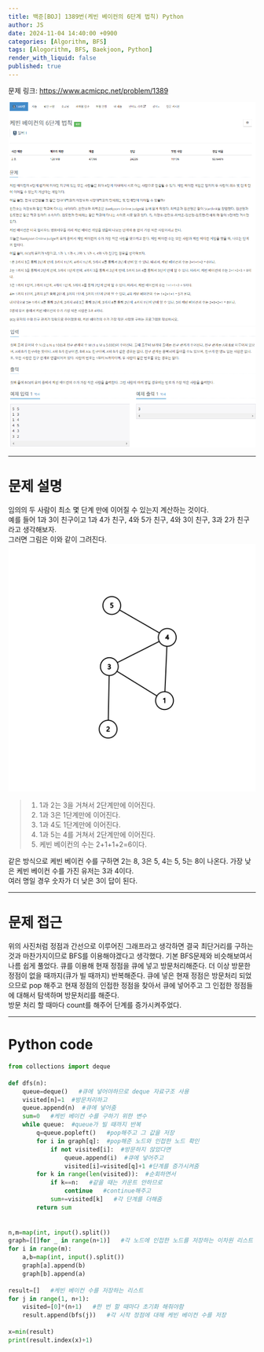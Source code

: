 ```yaml
---
title: 백준[BOJ] 1389번(케빈 베이컨의 6단계 법칙) Python
author: JS
date: 2024-11-04 14:40:00 +0900
categories: [Algorithm, BFS]
tags: [Alogorithm, BFS, Baekjoon, Python]
render_with_liquid: false
published: true
---
```


문제 링크: <https://www.acmicpc.net/problem/1389>

![img](./assets/img/baekjoon/1389-1.png)
![img](./assets/img/baekjoon/1389-2.png)

------

# __문제 설명__
임의의 두 사람이 최소 몇 단계 만에 이어질 수 있는지 계산하는 것이다.  
예를 들어 1과 3이 친구이고 1과 4가 친구, 4와 5가 친구, 4와 3이 친구, 3과 2가 친구라고 생각해보자.  
그러면 그림은 이와 같이 그려진다. 
![img](./assets/img/baekjoon/graph.png)  
> 1. 1과 2는 3을 거쳐서 2단계만에 이어진다.
> 2. 1과 3은 1단계만에 이어진다.
> 3. 1과 4도 1단계만에 이어진다.
> 4. 1과 5는 4를 거쳐서 2단계만에 이어진다. 
> 5. 케빈 베이컨의 수는 2+1+1+2=6이다.  

같은 방식으로 케빈 베이컨 수를 구하면 2는 8, 3은 5, 4는 5, 5는 8이 나온다. 가장 낮은 케빈 베이컨 수를 가진 유저는 3과 4이다.  
여러 명일 경우 숫자가 더 낮은 3이 답이 된다.

----
# __문제 접근__
위의 사진처럼 정점과 간선으로 이루어진 그래프라고 생각하면 결국 최단거리를 구하는 것과 마찬가지이므로 BFS를 이용해야겠다고 생각했다. 기본 BFS문제와 비슷해보여서 나름 쉽게 풀었다.
 큐를 이용해 현재 정점을 큐에 넣고 방문처리해준다. 더 이상 방문한 정점이 없을 때까지(큐가 빌 때까지) 반복해준다. 큐에 넣은 현재 정점은 방문처리 되었으므로 pop 해주고 현재 정점의 인접한 정점을 찾아서 큐에 넣어주고 그 인접한 정점들에 대해서 탐색하며 방문처리를 해준다.  
 방문 처리 할 때마다 count를 해주어 단계를 증가시켜주었다.

----

# Python code
```python
from collections import deque

def dfs(n):
    queue=deque()   #큐에 넣어야하므로 deque 자료구조 사용
    visited[n]=1  #방문처리하고
    queue.append(n)  #큐에 넣어줌
    sum=0   #케빈 베이컨 수를 구하기 위한 변수
    while queue:  #queue가 빌 때까지 반복
        q=queue.popleft()   #pop해주고 그 값을 저장
        for i in graph[q]:  #pop해준 노드와 인접한 노드 확인
            if not visited[i]:  #방문하지 않았다면
                queue.append(i)  #큐에 넣어주고
                visited[i]=visited[q]+1 #단계를 증가시켜줌
        for k in range(len(visited)):  #순회하면서
            if k==n:   #같을 때는 카운트 안하므로 
                continue   #continue해주고
            sum+=visited[k]   #각 단계를 더해줌
        return sum


n,m=map(int, input().split())
graph=[[]for _ in range(n+1)]   #각 노드에 인접한 노드를 저장하는 이차원 리스트
for i in range(m):
    a,b=map(int, input().split())
    graph[a].append(b)
    graph[b].append(a)

result=[]   #케빈 베이컨 수를 저장하는 리스트
for j in range(1, n+1):
    visited=[0]*(n+1)   #한 번 할 때마다 초기화 해줘야함
    result.append(bfs(j))   #각 시작 정점에 대해 케빈 베이컨 수를 저장

x=min(result)
print(result.index(x)+1)
```
